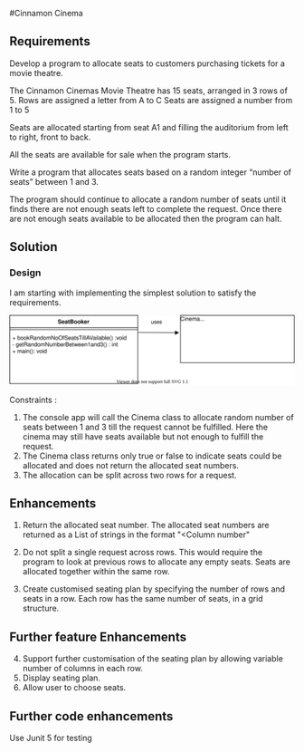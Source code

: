 #Cinnamon Cinema


## Requirements 

Develop a program to allocate seats to customers purchasing tickets for a movie theatre.

The Cinnamon Cinemas Movie Theatre has 15 seats, arranged in 3 rows of 5.
 Rows are assigned a letter from A to C
 Seats are assigned a number from 1 to 5

Seats are allocated starting from seat A1 and filling the auditorium from left to right, 
front to back.

All the seats are available for sale when the program starts.

Write a program that allocates seats based on a random integer “number of seats” between 1 and 3.

The program should continue to allocate a random number of seats until it finds there are not enough seats 
left to complete the request.
Once there are not enough seats available to be allocated then the program can halt.


## Solution

### Design

I am starting with implementing the simplest solution to satisfy the requirements.

![UML](docs/CC_UML.svg)



Constraints :

1. The console app will call the Cinema class to allocate random number of seats between 1 and 3 till
   the request cannot be fulfilled. Here the cinema may still have seats available but not enough to fulfill the 
   request.
2. The Cinema class returns only true or false to indicate seats could be allocated and  does not return the allocated seat numbers.
3. The allocation can be split across two rows for a request.


## Enhancements 

1. Return the allocated seat number. 
    The allocated seat numbers are returned as a List of strings in the format "<Seat Name><Column number"

2. Do not split a single request across rows. This would require the program to look at previous rows to allocate any empty seats. 
   Seats are allocated together within the same row. 

3. Create customised seating plan by specifying the number of rows and seats in a row. Each row has the same number of seats, in a grid structure.

## Further feature Enhancements

4. Support further customisation of the seating plan by allowing variable number of columns in each row. 
6. Display seating plan. 
7. Allow user to choose seats. 


## Further code enhancements

Use Junit 5 for testing 

